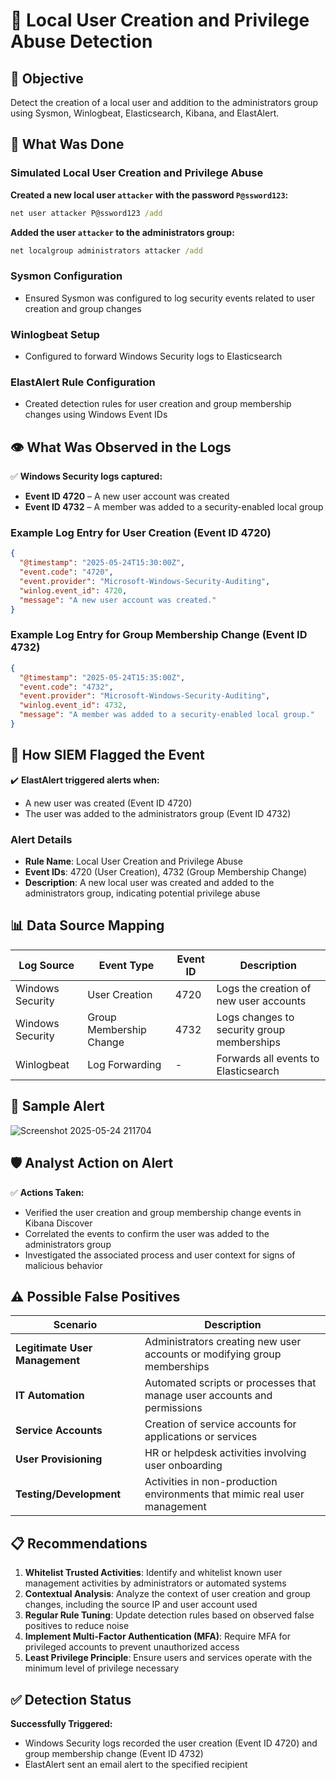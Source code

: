 # 🚨 Local User Creation and Privilege Abuse Detection

## 📌 Objective
Detect the creation of a local user and addition to the administrators group using Sysmon, Winlogbeat, Elasticsearch, Kibana, and ElastAlert.

## 🧪 What Was Done

### Simulated Local User Creation and Privilege Abuse

**Created a new local user `attacker` with the password `P@ssword123`:**
```cmd
net user attacker P@ssword123 /add
```

**Added the user `attacker` to the administrators group:**
```cmd
net localgroup administrators attacker /add
```

### Sysmon Configuration
- Ensured Sysmon was configured to log security events related to user creation and group changes

### Winlogbeat Setup
- Configured to forward Windows Security logs to Elasticsearch

### ElastAlert Rule Configuration
- Created detection rules for user creation and group membership changes using Windows Event IDs

## 👁️ What Was Observed in the Logs

✅ **Windows Security logs captured:**
- **Event ID 4720** – A new user account was created
- **Event ID 4732** – A member was added to a security-enabled local group

### Example Log Entry for User Creation (Event ID 4720)
```json
{
  "@timestamp": "2025-05-24T15:30:00Z",
  "event.code": "4720",
  "event.provider": "Microsoft-Windows-Security-Auditing",
  "winlog.event_id": 4720,
  "message": "A new user account was created."
}
```

### Example Log Entry for Group Membership Change (Event ID 4732)
```json
{
  "@timestamp": "2025-05-24T15:35:00Z",
  "event.code": "4732",
  "event.provider": "Microsoft-Windows-Security-Auditing",
  "winlog.event_id": 4732,
  "message": "A member was added to a security-enabled local group."
}
```

## 🧠 How SIEM Flagged the Event

✔️ **ElastAlert triggered alerts when:**
- A new user was created (Event ID 4720)
- The user was added to the administrators group (Event ID 4732)

### Alert Details
- **Rule Name**: Local User Creation and Privilege Abuse
- **Event IDs**: 4720 (User Creation), 4732 (Group Membership Change)
- **Description**: A new local user was created and added to the administrators group, indicating potential privilege abuse

## 📊 Data Source Mapping

| Log Source | Event Type | Event ID | Description |
|-----------|-----------|----------|-------------|
| Windows Security | User Creation | 4720 | Logs the creation of new user accounts |
| Windows Security | Group Membership Change | 4732 | Logs changes to security group memberships |
| Winlogbeat | Log Forwarding | - | Forwards all events to Elasticsearch |

## 📩 Sample Alert
![Screenshot 2025-05-24 211704](https://github.com/user-attachments/assets/1b7f7ca9-182a-4102-a493-2361c40570b4)


## 🛡️ Analyst Action on Alert

✅ **Actions Taken:**
- Verified the user creation and group membership change events in Kibana Discover
- Correlated the events to confirm the user was added to the administrators group
- Investigated the associated process and user context for signs of malicious behavior

## ⚠️ Possible False Positives

| Scenario | Description |
|----------|-------------|
| **Legitimate User Management** | Administrators creating new user accounts or modifying group memberships |
| **IT Automation** | Automated scripts or processes that manage user accounts and permissions |
| **Service Accounts** | Creation of service accounts for applications or services |
| **User Provisioning** | HR or helpdesk activities involving user onboarding |
| **Testing/Development** | Activities in non-production environments that mimic real user management |

## 📋 Recommendations

1. **Whitelist Trusted Activities**: Identify and whitelist known user management activities by administrators or automated systems
2. **Contextual Analysis**: Analyze the context of user creation and group changes, including the source IP and user account used
3. **Regular Rule Tuning**: Update detection rules based on observed false positives to reduce noise
4. **Implement Multi-Factor Authentication (MFA)**: Require MFA for privileged accounts to prevent unauthorized access
5. **Least Privilege Principle**: Ensure users and services operate with the minimum level of privilege necessary

## ✅ Detection Status

**Successfully Triggered:**
- Windows Security logs recorded the user creation (Event ID 4720) and group membership change (Event ID 4732)
- ElastAlert sent an email alert to the specified recipient
